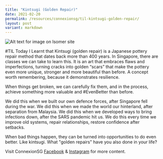 ```yaml
---
title: "Kintsugi (Golden Repair)"
date: 2021-02-20
permalink: /resources/connexionsg/til-kintsugi-golden-repair/
layout: post
variant: markdown
---
```

![Alt text for image on Isomer site](/images/til_kintsugi.png)

#TIL Today I Learnt that Kintsugi (golden repair) is a Japanese pottery repair method that dates back more than 400 years. In Singapore, there are classes we can take to learn this. It is an art that embraces flaws and imperfections, turning cracks into golden “scars” that make the pottery even more unique, stronger and more beautiful than before. A concept worth remembering, because it demonstrates resilience.

When things get broken, we can carefully fix them, and in the process, achieve something more valuable and #EvenBetter than before.

We did this when we built our own defence forces, after Singapore fell during the war. We did this when we made the world our hinterland, after separation from Malaysia. We did this when we developed ways to bring infections down, after the SARS pandemic hit us. We do this every time we improve old systems, repair relationships, restore confidence after setbacks.

When bad things happen, they can be turned into opportunities to do even better. Like kintsugi. What "golden repairs" have you also done in your life?

Visit ConnexionSG [Facebook](https://www.facebook.com/ConnexionSG) & [Instagram](https://www.instagram.com/connexionsg/) for more content.
